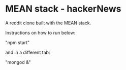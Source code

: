 MEAN stack - hackerNews
==================

A reddit clone built with the MEAN stack.

Instructions on how to run below:

"npm start"

and in a different tab:

"mongod &"
